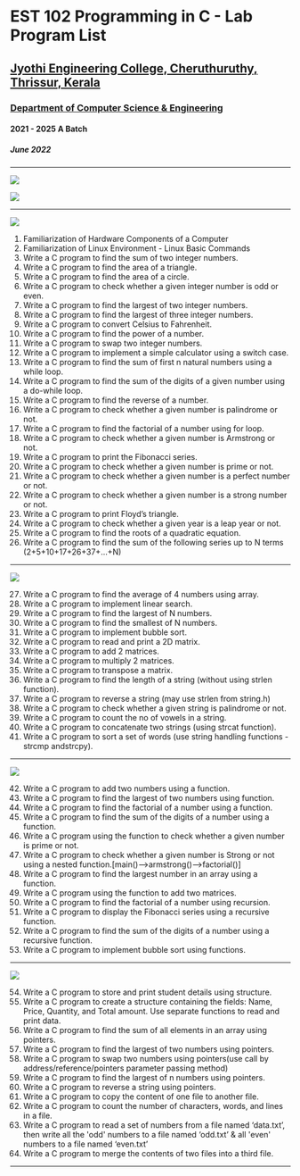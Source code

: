 # EST 102 Programming in C - Lab Program List
## [Jyothi Engineering College, Cheruthuruthy, Thrissur, Kerala](https://jecc.ac.in/)
### [Department of Computer Science & Engineering](https://jecc.ac.in/departments/computer_science_engineering)
#### 2021 - 2025 A Batch
##### June 2022
---
[![](https://img.shields.io/badge/Source-Code-brightgreen)](https://github.com/paulshaiju/clab)

[![](https://img.shields.io/badge/Programs%20by-Alwin%20Mathew-orange)](mailto:alwinmathew.cse21@jecc.ac.in)

---
![](https://img.shields.io/badge/Cycle-1-blue)
1. Familiarization of Hardware Components of a Computer
2. Familiarization of Linux Environment - Linux Basic Commands
3. Write a C program to find the sum of two integer numbers.
4. Write a C program to find the area of a triangle.
5. Write a C program to find the area of a circle.
6. Write a C program to check whether a given integer number is odd or even.
7. Write a C program to find the largest of two integer numbers.
8. Write a C program to find the largest of three integer numbers.
9. Write a C program to convert Celsius to Fahrenheit.
10. Write a C program to find the power of a number.
11. Write a C program to swap two integer numbers.
12. Write a C program to implement a simple calculator using a switch case.
13. Write a C program to find the sum of first n natural numbers using a while loop.
14. Write a C program to find the sum of the digits of a given number using a do-while loop.
15. Write a C program to find the reverse of a number.
16. Write a C program to check whether a given number is palindrome or not.
17. Write a C program to find the factorial of a number using for loop.
18. Write a C program to check whether a given number is Armstrong or not.
19. Write a C program to print the Fibonacci series.
20. Write a C program to check whether a given number is prime or not.
21. Write a C program to check whether a given number is a perfect number or not.
22. Write a C program to check whether a given number is a strong number or not.
23. Write a C program to print Floyd’s triangle.
24. Write a C program to check whether a given year is a leap year or not. 
25. Write a C program to find the roots of a quadratic equation.
26. Write a C program to find the sum of the following series up to N terms (2+5+10+17+26+37+...+N)
---
![](https://img.shields.io/badge/Cycle-2-blue)

27. Write a C program to find the average of 4 numbers using array.
28. Write a C program to implement linear search.
29. Write a C program to find the largest of N numbers.
30. Write a C program to find the smallest of N numbers.
31. Write a C program to implement bubble sort.
32. Write a C program to read and print a 2D matrix.
33. Write a C program to add 2 matrices.
34. Write a C program to multiply 2 matrices.
35. Write a C program to transpose a matrix.
36. Write a C program to find the length of a string (without using strlen function).
37. Write a C program to reverse a string (may use strlen from string.h)
38. Write a C program to check whether a given string is palindrome or not.
39. Write a C program to count the no of vowels in a string.
40. Write a C program to concatenate two strings (using strcat function).
41. Write a C program to sort a set of words (use string handling functions - strcmp andstrcpy).
---
![](https://img.shields.io/badge/Cycle-3-blue)

42. Write a C program to add two numbers using a function.
43. Write a C program to find the largest of two numbers using function.
44. Write a C program to find the factorial of a number using a function.
45. Write a C program to find the sum of the digits of a number using a function.
46. Write a C program using the function to check whether a given number is prime or not.
47. Write a C program to check whether a given number is Strong or not using a nested function.[main()-->armstrong()-->factorial()]
48. Write a C program to find the largest number in an array using a function.
49. Write a C program using the function to add two matrices.
50. Write a C program to find the factorial of a number using recursion.
51. Write a C program to display the Fibonacci series using a recursive function.
52. Write a C program to find the sum of the digits of a number using a recursive function.
53. Write a C program to implement bubble sort using functions.
---
![](https://img.shields.io/badge/Cycle-4-blue)

54. Write a C program to store and print student details using structure.
55. Write a C program to create a structure containing the fields: Name, Price, Quantity, and Total amount. Use separate functions to read and print data.
56. Write a C program to find the sum of all elements in an array using pointers.
57. Write a C program to find the largest of two numbers using pointers.
58. Write a C program to swap two numbers using pointers(use call by address/reference/pointers parameter passing method)
59. Write a C program to find the largest of n numbers using pointers.
60. Write a C program to reverse a string using pointers.
61. Write a C program to copy the content of one file to another file.
62. Write a C program to count the number of characters, words, and lines in a file.
63. Write a C program to read a set of numbers from a file named ‘data.txt’, then write all the 'odd' numbers to a file named ‘odd.txt’ & all 'even' numbers to a file named ‘even.txt’
64. Write a C program to merge the contents of two files into a third file.
---